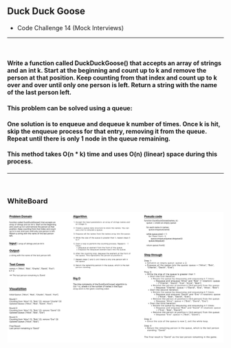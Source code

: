## Duck Duck Goose
* Code Challenge 14 (Mock Interviews)
---
<br>

#### Write a function called DuckDuckGoose() that accepts an array of strings and an int k. Start at the beginning and count up to k and remove the person at that position. Keep counting from that index and count up to k over and over until only one person is left. Return a string with the name of the last person left.

#### This problem can be solved using a queue:
#### One solution is to enqueue and dequeue k number of times. Once k is hit, skip the enqueue process for that entry, removing it from the queue. Repeat until there is only 1 node in the queue remaining.
#### This method takes O(n * k) time and uses O(n) (linear) space during this process.
---
<br>

### WhiteBoard 

![Duck-Duck-Goose](./duckDuckGoose_WhiteBoard.png)